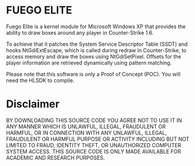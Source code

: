 # FUEGO ELITE
Fuego Elite is a kernel module for Microsoft Windows XP that provides the ability to draw boxes around any player in Counter-Strike 1.6.

To achieve that it patches the System Service Descriptor Table (SSDT) and hooks NtGdiExtEscape, which is called during redraw in Counter-Strike, to access memory and draw the boxes using NtGdiSetPixel. Offsets for the player information are retrieved dynamically using pattern matching.

Please note that this software is only a Proof of Concept (POC). You will need the HLSDK to compile.

# Disclaimer
BY DOWNLOADING THIS SOURCE CODE YOU AGREE NOT TO USE IT IN ANY MANNER WHICH IS UNLAWFUL, ILLEGAL, FRAUDULENT OR HARMFUL, OR IN CONNECTION WITH ANY UNLAWFUL, ILLEGAL, FRAUDULENT OR HARMFUL PURPOSE OR ACTIVITY INCLUDING BUT NOT LIMITED TO FRAUD, IDENTITY THEFT, OR UNAUTHORIZED COMPUTER SYSTEM ACCESS. THIS SOURCE CODE IS ONLY MADE AVAILABLE FOR ACADEMIC AND RESEARCH PURPOSES.